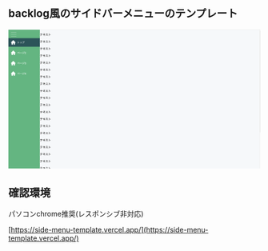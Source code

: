 ## backlog風のサイドバーメニューのテンプレート

![画像](./public/image.png)

## 確認環境

パソコンchrome推奨(レスポンシブ非対応)

[https://side-menu-template.vercel.app/](https://side-menu-template.vercel.app/)
